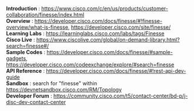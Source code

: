 **Introduction** : https://www.cisco.com/c/en/us/products/customer-collaboration/finesse/index.html<br/>
**Overview** : https://developer.cisco.com/docs/finesse/#!finesse-overview/what-is-finesse, https://developer.cisco.com/site/finesse/<br/>
**Learning Labs** : https://learninglabs.cisco.com/labs/tags/Finesse<br/>
**Cisco Live** : https://www.ciscolive.com/global/on-demand-library.html?search=finesse#/<br/>
**Sample Codes** : https://developer.cisco.com/docs/finesse/#sample-gadgets, https://developer.cisco.com/codeexchange/explore/#search=finesse<br/>
**API Reference** : https://developer.cisco.com/docs/finesse/#!rest-api-dev-guide<br/>
**Sandbox** : search for "finesse" within https://devnetsandbox.cisco.com/RM/Topology<br/>
**Developer Forum** : https://community.cisco.com/t5/contact-center/bd-p/j-disc-dev-contact-center<br/>